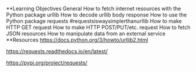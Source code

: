 **Learning Objectives
General
How to fetch internet resources with the Python package urllib
How to decode urllib body response
How to use the Python package requests #requestsiswaysimplerthanurllib
How to make HTTP GET request
How to make HTTP POST/PUT/etc. request
How to fetch JSON resources
How to manipulate data from an external service
**Resources
https://docs.python.org/3/howto/urllib2.html

https://requests.readthedocs.io/en/latest/

https://pypi.org/project/requests/